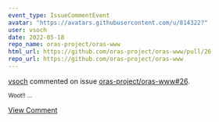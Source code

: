 ```yaml
---
event_type: IssueCommentEvent
avatar: "https://avatars.githubusercontent.com/u/814322?"
user: vsoch
date: 2022-05-18
repo_name: oras-project/oras-www
html_url: https://github.com/oras-project/oras-www/pull/26
repo_url: https://github.com/oras-project/oras-www
---
```


<a href='https://github.com/vsoch' target='_blank'>vsoch</a> commented on issue <a href='https://github.com/oras-project/oras-www/pull/26' target='_blank'>oras-project/oras-www#26</a>.

<small>Woot!!...</small>

<a href='https://github.com/oras-project/oras-www/pull/26' target='_blank'>View Comment</a>